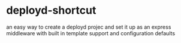 # deployd-shortcut
an easy way to create a deployd projec and set it up as an express middleware with built in template support and configuration defaults

